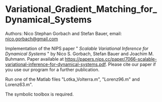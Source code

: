 # Variational_Gradient_Matching_for_Dynamical_Systems

Authors: Nico Stephan Gorbach and Stefan Bauer, email: nico.gorbach@gmail.com

Implementation of the NIPS paper " *Scalable Variational Inference for Dynamical Systems* " by Nico S. Gorbach, Stefan Bauer and Joachim M. Buhmann.
Paper available at <https://papers.nips.cc/paper/7066-scalable-variational-inference-for-dynamical-systems.pdf>.
Please cite our paper if you use our program for a further publication.

Run one of the Matlab files "Lotka_Volterra.m", "Lorenz96.m" and Lorenz63.m".

The symbolic toolbox is required.
